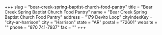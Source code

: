 +++
slug = "bear-creek-spring-baptist-church-food-pantry"
title = "Bear Creek Spring Baptist Church Food Pantry"
name = "Bear Creek Spring Baptist Church Food Pantry"
address = "179 Devito Loop"
cityIndexKey = "city-ar-harrison"
city = "Harrison"
state = "AR"
postal = "72601"
website = ""
phone = "870 741-7937"
fax = ""
+++
